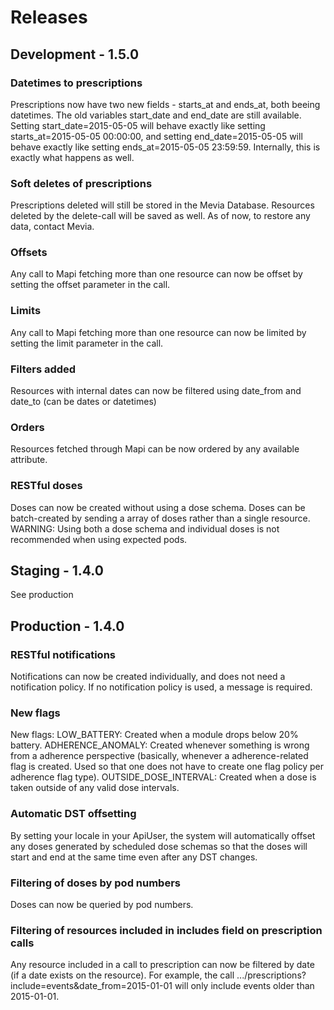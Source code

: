 # Releases

## Development - 1.5.0

### Datetimes to prescriptions
Prescriptions now have two new fields - starts_at and ends_at, both beeing datetimes. The old variables start_date and end_date are still available. Setting start_date=2015-05-05 will behave exactly like setting starts_at=2015-05-05 00:00:00, and setting end_date=2015-05-05 will behave exactly like setting ends_at=2015-05-05 23:59:59. Internally, this is exactly what happens as well.

### Soft deletes of prescriptions
Prescriptions deleted will still be stored in the Mevia Database. Resources deleted by the delete-call will be saved as well. As of now, to restore any data, contact Mevia.

### Offsets
Any call to Mapi fetching more than one resource can now be offset by setting the offset parameter in the call.

### Limits
Any call to Mapi fetching more than one resource can now be limited by setting the limit parameter in the call.

### Filters added
Resources with internal dates can now be filtered using date_from and date_to (can be dates or datetimes)

### Orders
Resources fetched through Mapi can be now ordered by any available attribute.

### RESTful doses
Doses can now be created without using a dose schema. Doses can be batch-created by sending a array of doses rather than a single resource. WARNING: Using both a dose schema and individual doses is not recommended when using expected pods.

## Staging - 1.4.0 

See production

## Production - 1.4.0

### RESTful notifications
Notifications can now be created individually, and does not need a notification policy. If no notification policy is used, a message is required.

### New flags
New flags: 
LOW_BATTERY: Created when a module drops below 20% battery. 
ADHERENCE_ANOMALY: Created whenever something is wrong from a adherence perspective (basically, whenever a adherence-related flag is created. Used so that one does not have to create one flag policy per adherence flag type).
OUTSIDE_DOSE_INTERVAL: Created when a dose is taken outside of any valid dose intervals.

### Automatic DST offsetting
By setting your locale in your ApiUser, the system will automatically offset any doses generated by scheduled dose schemas so that the doses will start and end at the same time even after any DST changes.

### Filtering of doses by pod numbers
Doses can now be queried by pod numbers.

### Filtering of resources included in includes field on prescription calls
Any resource included in a call to prescription can now be filtered by date (if a date exists on the resource). For example, the call .../prescriptions?include=events&date_from=2015-01-01 will only include events older than 2015-01-01.